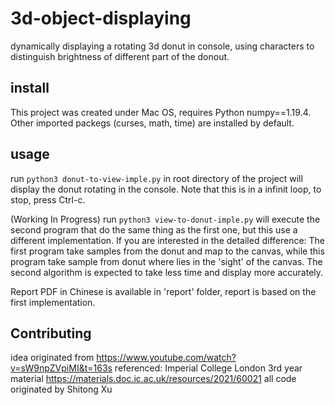 # 3d-object-displaying

dynamically displaying a rotating 3d donut in console, using characters to distinguish brightness of different part of the donout. 

## install 
This project was created under Mac OS, requires Python numpy==1.19.4. Other imported packegs (curses, math, time) are installed by default. 

## usage
run `python3 donut-to-view-imple.py` in root directory of the project will display the donut rotating in the console. Note that this is in a infinit loop, to stop, press Ctrl-c. 

(Working In Progress)
run `python3 view-to-donut-imple.py` will execute the second program that do the same thing as the first one, but this use a different implementation. 
If you are interested in the detailed difference: The first program take samples from the donut and map to the canvas, while this program take sample from donut where lies in the 'sight' of the canvas. The second algorithm is expected to take less time and display more accurately. 

Report PDF in Chinese is available in 'report' folder, report is based on the first implementation.

## Contributing
idea originated from https://www.youtube.com/watch?v=sW9npZVpiMI&t=163s
referenced: Imperial College London 3rd year material https://materials.doc.ic.ac.uk/resources/2021/60021
all code originated by Shitong Xu